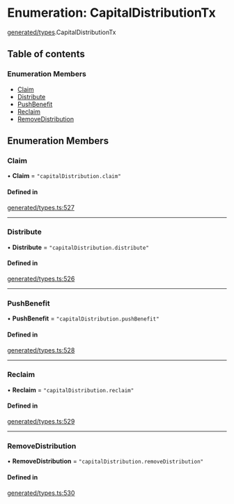 # Enumeration: CapitalDistributionTx

[generated/types](../wiki/generated.types).CapitalDistributionTx

## Table of contents

### Enumeration Members

- [Claim](../wiki/generated.types.CapitalDistributionTx#claim)
- [Distribute](../wiki/generated.types.CapitalDistributionTx#distribute)
- [PushBenefit](../wiki/generated.types.CapitalDistributionTx#pushbenefit)
- [Reclaim](../wiki/generated.types.CapitalDistributionTx#reclaim)
- [RemoveDistribution](../wiki/generated.types.CapitalDistributionTx#removedistribution)

## Enumeration Members

### Claim

• **Claim** = ``"capitalDistribution.claim"``

#### Defined in

[generated/types.ts:527](https://github.com/PolymeshAssociation/polymesh-sdk/blob/31fdce23/src/generated/types.ts#L527)

___

### Distribute

• **Distribute** = ``"capitalDistribution.distribute"``

#### Defined in

[generated/types.ts:526](https://github.com/PolymeshAssociation/polymesh-sdk/blob/31fdce23/src/generated/types.ts#L526)

___

### PushBenefit

• **PushBenefit** = ``"capitalDistribution.pushBenefit"``

#### Defined in

[generated/types.ts:528](https://github.com/PolymeshAssociation/polymesh-sdk/blob/31fdce23/src/generated/types.ts#L528)

___

### Reclaim

• **Reclaim** = ``"capitalDistribution.reclaim"``

#### Defined in

[generated/types.ts:529](https://github.com/PolymeshAssociation/polymesh-sdk/blob/31fdce23/src/generated/types.ts#L529)

___

### RemoveDistribution

• **RemoveDistribution** = ``"capitalDistribution.removeDistribution"``

#### Defined in

[generated/types.ts:530](https://github.com/PolymeshAssociation/polymesh-sdk/blob/31fdce23/src/generated/types.ts#L530)
